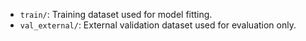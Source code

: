 - `train/`: Training dataset used for model fitting.
- `val_external/`: External validation dataset used for evaluation only.
